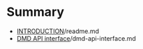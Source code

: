 # Summary

* [INTRODUCTION](README.md)/readme.md
* [DMD API interface](dmd-api-interface.md)/dmd-api-interface.md





